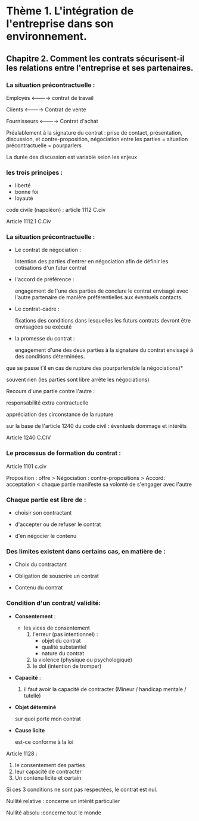 # Thème 1. L'intégration de l'entreprise dans son environnement.

## Chapitre 2. Comment les contrats sécurisent-il les relations entre l'entreprise et ses partenaires.



### La situation précontractuelle :

Employés   <----> contrat de travail

Clients  <----> Contrat de vente

Fournisseurs <----> Contrat d'achat



Préalablement à la signature du contrat : prise de contact, présentation, discussion, et contre-proposition, négociation entre les parties = situation précontractuelle = pourparlers

La durée des discussion est variable selon les enjeux

### les  trois principes :

- liberté 
- bonne foi
- loyauté



code civile (napoléon) : article 1112 C.civ

Article 1112.1 C.Civ



### La situation précontractuelle :

- Le contrat de négociation :

  Intention des parties d'entrer en négociation afin de définir les cotisations d'un futur contrat

  

- l'accord de préférence :

  engagement de l'une des parties de conclure le contrat envisagé avec l'autre partenaire de manière préférentielles         aux éventuels contacts.

  

- Le contrat-cadre :

  fixations des conditions dans lesquelles les futurs contrats devront être envisagées ou exécuté

  

- la promesse du contrat :

  engagement d'une des deux parties à la signature du contrat envisagé à des conditions déterminées.

que se passe t'il en cas de rupture des pourparlers(de la négociations)*

souvent rien (les parties sont libre arrête les négociations)

Recours d'une partie contre l'autre :

responsabilité extra contractuelle

appréciation des circonstance de la rupture

sur la base de l'article 1240 du code civil : éventuels dommage et intérêts 





Article 1240 C.CIV



### Le processus de formation du contrat :

Article 1101 c.civ    

Proposition : offre >  Négociation : contre-propositions > Accord: acceptation < chaque partie manifeste sa volonté de s'engager avec l'autre

### Chaque partie est libre de :

- choisir son contractant

- d'accepter ou de refuser le contrat

- d'en négocier le contenu

### Des limites existent dans certains cas, en matière de :

- Choix du contractant

- Obligation de souscrire un contrat

- Contenu du contrat

### Condition d'un contrat/ validité:

- **Consentement** :
  - les vices de consentement
    1. l'erreur (pas intentionnel) :
       - objet du contrat
       - qualité substantiel
       - nature du contrat
    2. la violence (physique ou psychologique)
    3. le dol (intention de tromper)

- **Capacité**  :
  1. il faut avoir la capacité de contracter (Mineur / handicap mentale / tutelle)

- **Objet déterminé**

  sur quoi porte mon contrat

- **Cause licite**

  est-ce conforme à la loi

Article 1128 :

1. le consentement des parties
2. leur capacité de contracter
3. Un contenu licite et certain

Si ces 3 conditions ne sont pas respectées, le contrat est nul.

Nullité relative : concerne un intérêt particulier

Nullité absolu :concerne tout le monde

